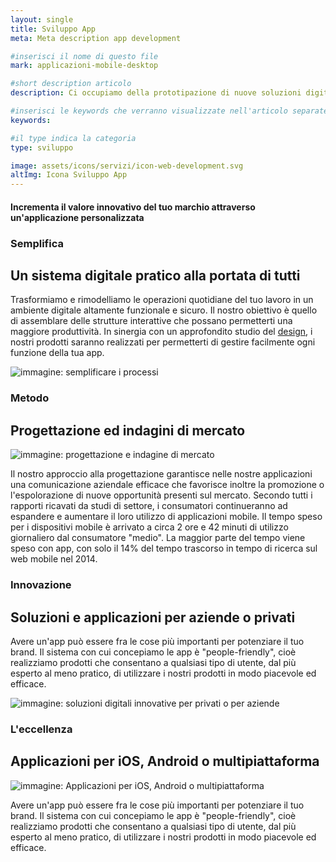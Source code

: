 ```yaml
---
layout: single
title: Sviluppo App
meta: Meta description app development

#inserisci il nome di questo file
mark: applicazioni-mobile-desktop

#short description articolo
description: Ci occupiamo della prototipazione di nuove soluzioni digitali che possano adeguarsi alle tue esigenze aziendali o alle tue idee innovative. Che si tratti di applicazioni personalizzate su smartphone, workflow utilities, soluzioni mobile e multipiattaforma integrabili in sistemi aziendali o in servizi web, il web development è la nostra area di specializzazione più futuristica. 

#inserisci le keywords che verranno visualizzate nell'articolo separate da un -
keywords:

#il type indica la categoria
type: sviluppo

image: assets/icons/servizi/icon-web-development.svg
altImg: Icona Sviluppo App
---
```

<div class="slogan">
    <h4>Incrementa il valore innovativo del tuo marchio attraverso un'applicazione personalizzata</h4>
</div>

<div class="field">
    <h3>Semplifica</h3>
    <h2>Un sistema digitale pratico alla portata di tutti</h2>
    <div class="row">
        <div class="col-md-6">
            <p>
                Trasformiamo e rimodelliamo le operazioni quotidiane del  tuo lavoro in un ambiente digitale altamente funzionale e sicuro. Il nostro obiettivo è quello di assemblare delle strutture interattive che possano permetterti una maggiore produttività. In sinergia con un approfondito studio del <a href="{{site.baseurl}}/servizi/comunicazione-design/sviluppo/web-design.html">design</a>, i nostri prodotti saranno realizzati per permetterti di gestire facilmente ogni funzione della tua app. 
            </p>
        </div>
        <div class="col-md-6">
            <img src="{{site.baseurl}}/assets/img/webdev/semplifica.png" alt="immagine: semplificare i processi" />
        </div>
    </div> <!-- chiusura row -->
</div><!-- chiusura field -->

<div class="field">
    <h3>Metodo</h3>
    <h2>Progettazione ed indagini di mercato</h2>
    <div class="row">
        <div class="col-md-6">
            <img src="{{site.baseurl}}/assets/img/webdev/metodo.png" alt="immagine: progettazione e indagine di mercato" />
        </div>
        <div class="col-md-6">
            <p>
                Il nostro approccio alla progettazione garantisce nelle nostre applicazioni una comunicazione aziendale efficace che favorisce inoltre la promozione o l'espolorazione di nuove opportunità presenti sul mercato. 
                Secondo tutti i rapporti ricavati da studi di settore, i consumatori continueranno ad espandere e aumentare il loro utilizzo di applicazioni mobile. Il tempo speso per i dispositivi mobile è arrivato a circa 2 ore e 42 minuti di utilizzo giornaliero dal consumatore "medio". La maggior parte del tempo viene speso con app, con solo il 14% del tempo trascorso in tempo di ricerca sul web mobile nel 2014. 
            </p>
        </div>
    </div> <!-- chiusura row -->
</div><!-- chiusura field -->

<div class="field">
    <h3>Innovazione</h3>
    <h2>Soluzioni e applicazioni per aziende o privati</h2>
    <div class="row">
        <div class="col-md-6">
            <p>
                Avere un'app può essere fra le cose più importanti per potenziare il tuo brand. Il sistema con cui concepiamo le app è "people-friendly", cioè realizziamo prodotti che consentano a qualsiasi tipo di utente, dal più esperto al meno pratico, di utilizzare i nostri prodotti in modo piacevole ed efficace.
            </p>
        </div>
        <div class="col-md-6">
            <img src="{{site.baseurl}}/assets/img/webdev/innovazione.png" alt="immagine: soluzioni digitali innovative per privati o per aziende" />
        </div>
    </div> <!-- chiusura row -->
</div><!-- chiusura field -->

<div class="field">
    <h3>L'eccellenza</h3>
    <h2>Applicazioni per iOS, Android o multipiattaforma</h2>
    <div class="row">
        <div class="col-md-6">
            <img src="{{site.baseurl}}/assets/img/webdev/piattaforme.png" alt="immagine: Applicazioni per iOS, Android o multipiattaforma" />
        </div>
        <div class="col-md-6">
            <p>
                Avere un'app può essere fra le cose più importanti per potenziare il tuo brand. Il sistema con cui concepiamo le app è "people-friendly", cioè realizziamo prodotti che consentano a qualsiasi tipo di utente, dal più esperto al meno pratico, di utilizzare i nostri prodotti in modo piacevole ed efficace.
            </p>
        </div>
    </div> <!-- chiusura row -->
</div><!-- chiusura field -->